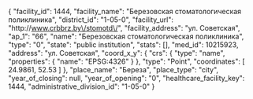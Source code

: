 {
    "facility_id": 1444,
    "facility_name": "Березовская стоматологическая поликлиника",
    "district_id": "1-05-0",
    "facility_url": "http:\/\/www.crbbrz.by\/stomotd\/",
    "facility_address": "ул. Советская",
    "ap_1": "66",
    "name": "Березовская стоматологическая поликлиника",
    "type": "0",
    "state": "public institution",
    "stats": [],
    "med_id": 10215923,
    "address": "ул. Советская",
    "coord_x_y": {
        "crs": {
            "type": "name",
            "properties": {
                "name": "EPSG:4326"
            }
        },
        "type": "Point",
        "coordinates": [
            24.9861,
            52.53
        ]
    },
    "place_name": "Береза",
    "place_type": "city",
    "year_of_closing": null,
    "year_of_opening": "0",
    "healthcare_facility_key": 1444,
    "administrative_division_id": "1-05-0"
}